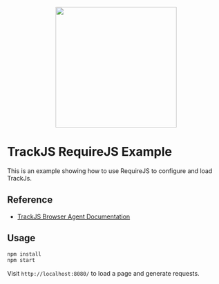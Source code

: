 <p align="center">
  <a href="https://trackjs.com/" target="_blank" align="center">
    <img src="https://trackjs.com/assets/images/brand/logo_full_charcoal_red.svg" width="280">
  </a>
  <br />
</p>

# TrackJS RequireJS Example

This is an example showing how to use RequireJS to configure and load TrackJs.

## Reference

- [TrackJS Browser Agent Documentation](https://docs.trackjs.com/browser-agent/installation/)

## Usage

```bash
npm install
npm start
```

Visit `http://localhost:8080/` to load a page and generate requests.

